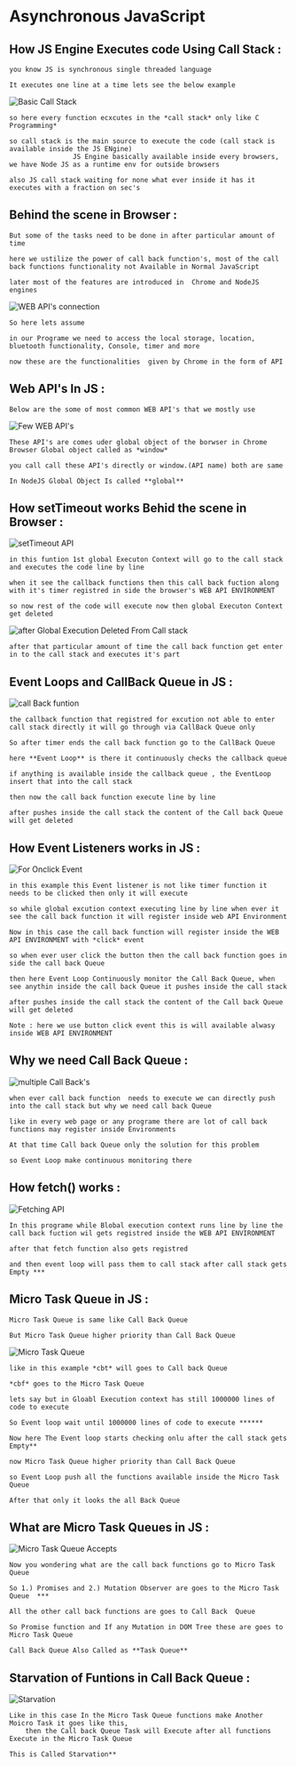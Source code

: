 # Asynchronous JavaScript

## How JS Engine Executes code Using Call Stack :

    you know JS is synchronous single threaded language

    It executes one line at a time lets see the below example

   ![Basic Call Stack](https://github.com/Ranjith54321/JavaScript/blob/main/Pillar/AysncJS_and_EventLoop/images/1.jpg)

    so here every function ecxcutes in the *call stack* only like C Programming*

    so call stack is the main source to execute the code (call stack is available inside the JS ENgine) 
                    JS Engine basically available inside every browsers, we have Node JS as a runtime env for outside browsers

    also JS call stack waiting for none what ever inside it has it executes with a fraction on sec's


## Behind the scene in Browser : 

    But some of the tasks need to be done in after particular amount of time 

    here we ustilize the power of call back function's, most of the call back functions functionality not Available in Normal JavaScript

    later most of the features are introduced in  Chrome and NodeJS engines 

  ![WEB API's connection](https://github.com/Ranjith54321/JavaScript/blob/main/Pillar/AysncJS_and_EventLoop/images/2.jpg) 

    So here lets assume

    in our Programe we need to access the local storage, location, bluetooth functionality, Console, timer and more 

    now these are the functionalities  given by Chrome in the form of API 

## Web API's In JS :

    Below are the some of most common WEB API's that we mostly use 

   ![Few WEB API's](https://github.com/Ranjith54321/JavaScript/blob/main/Pillar/AysncJS_and_EventLoop/images/3.jpg) 

    These API's are comes uder global object of the borwser in Chrome Browser Global object called as *window*

    you call call these API's directly or window.(API name) both are same 

    In NodeJS Global Object Is called **global**

## How setTimeout works Behid the scene in Browser :

   ![setTimeout API](https://github.com/Ranjith54321/JavaScript/blob/main/Pillar/AysncJS_and_EventLoop/images/4.jpg)

    in this funtion 1st global Executon Context will go to the call stack and executes the code line by line 

    when it see the callback functions then this call back fuction along with it's timer registred in side the browser's WEB API ENVIRONMENT

    so now rest of the code will execute now then global Executon Context get deleted 

   ![after Global Execution Deleted From Call stack](https://github.com/Ranjith54321/JavaScript/blob/main/Pillar/AysncJS_and_EventLoop/images/5.jpg)

    after that particular amount of time the call back function get enter in to the call stack and executes it's part

## Event Loops and CallBack Queue in JS :

   ![call Back funtion](https://github.com/Ranjith54321/JavaScript/blob/main/Pillar/AysncJS_and_EventLoop/images/7.jpg)

    the callback function that registred for excution not able to enter call stack directly it will go through via CallBack Queue only

    So after timer ends the call back function go to the CallBack Queue 

    here **Event Loop** is there it continuously checks the callback queue 

    if anything is available inside the callback queue , the EventLoop insert that into the call stack

    then now the call back function execute line by line

    after pushes inside the call stack the content of the Call back Queue will get deleted 

## How Event Listeners works in JS :

   ![For Onclick Event](https://github.com/Ranjith54321/JavaScript/blob/main/Pillar/AysncJS_and_EventLoop/images/8.jpg) 

    in this example this Event listener is not like timer function it needs to be clicked then only it will execute 

    so while global excution context executing line by line when ever it see the call back function it will register inside web API Environment

    Now in this case the call back function will register inside the WEB API ENVIRONMENT with *click* event

    so when ever user click the button then the call back function goes in side the call back Queue

    then here Event Loop Continuously monitor the Call Back Queue, when see anythin inside the call back Queue it pushes inside the call stack

    after pushes inside the call stack the content of the Call back Queue will get deleted 

    Note : here we use button click event this is will available alwasy inside WEB API ENVIRONMENT 


## Why we need Call Back Queue :

   ![multiple Call Back's](https://github.com/Ranjith54321/JavaScript/blob/main/Pillar/AysncJS_and_EventLoop/images/9.jpg)

    when ever call back function  needs to execute we can directly push into the call stack but why we need call back Queue

    like in every web page or any programe there are lot of call back functions may register inside Environments

    At that time Call back Queue only the solution for this problem

    so Event Loop make continuous monitoring there 

## How fetch() works :

   ![Fetching API](https://github.com/Ranjith54321/JavaScript/blob/main/Pillar/AysncJS_and_EventLoop/images/10.jpg)

    In this programe while Blobal execution context runs line by line the call back fuction wil gets registred inside the WEB API ENVIRONMENT

    after that fetch function also gets registred 

    and then event loop will pass them to call stack after call stack gets Empty ***

## Micro Task Queue in JS :

    Micro Task Queue is same like Call Back Queue 

    But Micro Task Queue higher priority than Call Back Queue 

   ![Micro Task Queue](https://github.com/Ranjith54321/JavaScript/blob/main/Pillar/AysncJS_and_EventLoop/images/11.jpg)


    like in this example *cbt* will goes to Call back Queue

    *cbf* goes to the Micro Task Queue 

    lets say but in Gloabl Execution context has still 1000000 lines of code to execute 

    So Event loop wait until 1000000 lines of code to execute ******

    Now here The Event loop starts checking onlu after the call stack gets Empty**

    now Micro Task Queue higher priority than Call Back Queue 

    so Event Loop push all the functions available inside the Micro Task Queue 

    After that only it looks the all Back Queue

## What are Micro Task Queues in JS :

   ![Micro Task Queue Accepts](https://github.com/Ranjith54321/JavaScript/blob/main/Pillar/AysncJS_and_EventLoop/images/12.jpg)

    Now you wondering what are the call back functions go to Micro Task Queue 

    So 1.) Promises and 2.) Mutation Observer are goes to the Micro Task Queue  ***

    All the other call back functions are goes to Call Back  Queue 

    So Promise function and If any Mutation in DOM Tree these are goes to Micro Task Queue

    Call Back Queue Also Called as **Task Queue**

## Starvation of Funtions in Call Back Queue :

   ![Starvation](https://github.com/Ranjith54321/JavaScript/blob/main/Pillar/AysncJS_and_EventLoop/images/13.jpg)

    Like in this case In the Micro Task Queue functions make Another Moicro Task it goes like this,
        then the Call back Queue Task will Execute after all functions Execute in the Micro Task Queue
    
    This is Called Starvation**











    



